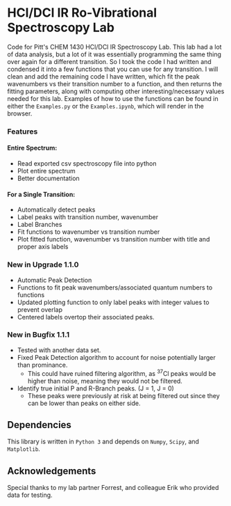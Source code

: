 # HCl/DCl IR Ro-Vibrational Spectroscopy Lab
 Code for Pitt's CHEM 1430 HCl/DCl IR Spectroscopy Lab. This lab had a lot of data analysis, but a lot of it was essentially programming the same thing over again for a different transition. So I took the code I had written and condensed it into a few functions that you can use for any transition. I will clean and add the remaining code I have written, which fit the peak wavenumbers vs their transition number to a function, and then returns the fitting parameters, along with computing other interesting/necessary values needed for this lab. Examples of how to use the functions can be found in either the `Examples.py` or the `Examples.ipynb`, which will render in the browser. 
 
 ### Features
 #### Entire Spectrum:
 * Read exported csv spectroscopy file into python
 * Plot entire spectrum
 * Better documentation
 #### For a Single Transition:
 * Automatically detect peaks
 * Label peaks with transition number, wavenumber
 * Label Branches
 * Fit functions to wavenumber vs transition number
 * Plot fitted function, wavenumber vs transition number with title and proper axis labels
 
 ### New in Upgrade 1.1.0
 * Automatic Peak Detection
 * Functions to fit peak wavenumbers/associated quantum numbers to functions
 * Updated plotting function to only label peaks with integer values to prevent overlap
 * Centered labels overtop their associated peaks.
 ### New in Bugfix 1.1.1
 * Tested with another data set.
 * Fixed Peak Detection algorithm to account for noise potentially larger than prominance. 
   * This could have ruined filtering algorithm, as <sup>37</sup>Cl peaks would be higher than noise, meaning they would not be filtered. 
 * Identify true initial P and R-Branch peaks. (J = 1, J = 0)
   * These peaks were previously at risk at being filtered out since they can be lower than peaks on either side.
 
 ## Dependencies
 This library is written in `Python 3` and depends on `Numpy`, `Scipy`, and `Matplotlib`. 

## Acknowledgements
Special thanks to my lab partner Forrest, and colleague Erik who provided data for testing.
